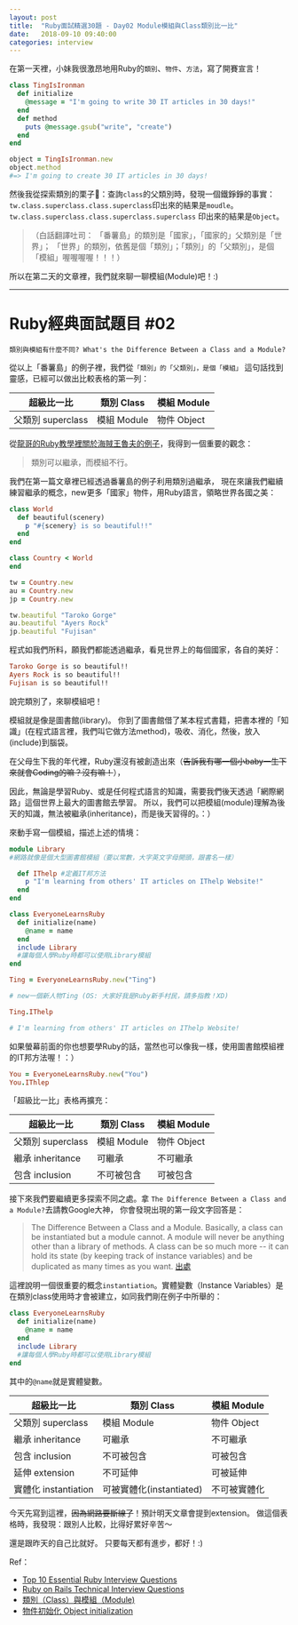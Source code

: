 ```yaml
---
layout: post
title:  "Ruby面試精選30題 - Day02 Module模組與Class類別比一比"
date:   2018-09-10 09:40:00
categories: interview
---
```


在第一天裡，小妹我很激昂地用Ruby的`類別`、`物件`、`方法`，寫了開賽宣言！

<!-- more -->

```ruby
class TingIsIronman
  def initialize
    @message = "I'm going to write 30 IT articles in 30 days!"
  end
  def method
    puts @message.gsub("write", "create")
  end
end

object = TingIsIronman.new
object.method
#=> I'm going to create 30 IT articles in 30 days!
```

然後我從探索類別的栗子🌰：查詢`class`的父類別時，發現一個鐵錚錚的事實：`tw.class.superclass.class.superclass`印出來的結果是`moudle`。`tw.class.superclass.class.superclass.superclass` 印出來的結果是`Object`。

>（白話翻譯吐司：
>「番薯島」的類別是「國家」，「國家的」父類別是「世界」；
>「世界」的類別，依舊是個「類別」；「類別」的「父類別」，是個「模組」喔喔喔喔！！！）

所以在第二天的文章裡，我們就來聊一聊模組(Module)吧！:)

---

# Ruby經典面試題目 #02

`類別與模組有什麼不同? What's the Difference Between a Class and a Module?`

從以上「番薯島」的例子裡，我們從`「類別」的「父類別」，是個「模組」` 這句話找到靈感，已經可以做出比較表格的第一列：

超級比一比 | 類別 Class | 模組 Module
------------- | ------------- | -------------
父類別 superclass  | 模組 Module  | 物件 Object

從[龍哥的Ruby教學裡關於海賊王魯夫的例子](https://railsbook.tw/chapters/08-ruby-basic-4.html)，我得到一個重要的觀念：

> 類別可以繼承，而模組不行。

我們在第一篇文章裡已經透過番薯島的例子利用類別過繼承，
現在來讓我們繼續練習繼承的概念，new更多「國家」物件，用Ruby語言，領略世界各國之美：

```ruby
class World
  def beautiful(scenery)
    p "#{scenery} is so beautiful!!"
  end
end

class Country < World
end

tw = Country.new
au = Country.new
jp = Country.new

tw.beautiful "Taroko Gorge"
au.beautiful "Ayers Rock"
jp.beautiful "Fujisan"

```

程式如我們所料，願我們都能透過繼承，看見世界上的每個國家，各自的美好：

```ruby
Taroko Gorge is so beautiful!!
Ayers Rock is so beautiful!!
Fujisan is so beautiful!!
```

說完類別了，來聊模組吧！

模組就是像是圖書館(library)。
你到了圖書館借了某本程式書籍，把書本裡的「知識」(在程式語言裡，我們叫它做方法method)，吸收、消化，然後，放入(include)到腦袋。

在父母生下我的年代裡，Ruby還沒有被創造出來（~~告訴我有哪一個小baby一生下來就會Coding的嘛？沒有嘛！~~），

因此，無論是學習Ruby、或是任何程式語言的知識，需要我們後天透過「網際網路」這個世界上最大的圖書館去學習。
所以，我們可以把模組(module)理解為後天的知識，無法被繼承(inheritance)，而是後天習得的。：）

來動手寫一個模組，描述上述的情境：

```ruby
module Library
#網路就像是個大型圖書館模組（要以常數，大字英文字母開頭，跟書名一樣）

  def IThelp #定義IT邦方法
    p "I'm learning from others' IT articles on IThelp Website!"
  end
end

class EveryoneLearnsRuby
  def initialize(name)
    @name = name
  end
  include Library
  #讓每個人學Ruby時都可以使用Library模組
end

Ting = EveryoneLearnsRuby.new("Ting")

# new一個新人物Ting (OS: 大家好我是Ruby新手村民，請多指教！XD)

Ting.IThelp

# I'm learning from others' IT articles on IThelp Website!

```

如果螢幕前面的你也想要學Ruby的話，當然也可以像我一樣，使用圖書館模組裡的IT邦方法喔！：）

```ruby
You = EveryoneLearnsRuby.new("You")
You.IThlep
```

「超級比一比」表格再擴充：

超級比一比 | 類別 Class | 模組 Module
------------- | ------------- | -------------
父類別 superclass  | 模組 Module  | 物件 Object
繼承 inheritance  | 可繼承  | 不可繼承
包含 inclusion  | 不可被包含  | 可被包含

接下來我們要繼續更多探索不同之處。拿 `The Difference Between a Class and a Module?`去請教Google大神，
你會發現出現的第一段文字回答是：

> The Difference Between a Class and a Module. Basically, a class can be instantiated but a module cannot. A module will never be anything other than a library of methods. A class can be so much more -- it can hold its state (by keeping track of instance variables) and be duplicated as many times as you want. [出處](https://www.vikingcodeschool.com/professional-development-with-ruby/classes-vs-modules)

這裡說明一個很重要的概念`instantiation`。實體變數（Instance Variables）是在類別class使用時才會被建立，如同我們剛在例子中所舉的：

```ruby
class EveryoneLearnsRuby
  def initialize(name)
    @name = name
  end
  include Library
  #讓每個人學Ruby時都可以使用Library模組
end
```

其中的`@name`就是實體變數。

超級比一比 | 類別 Class | 模組 Module
------------- | ------------- | -------------
父類別 superclass  | 模組 Module  | 物件 Object
繼承 inheritance  | 可繼承  | 不可繼承
包含 inclusion  | 不可被包含  | 可被包含
延伸 extension  | 不可延伸  | 可被延伸
實體化 instantiation  | 可被實體化(instantiated)  | 不可被實體化

今天先寫到這裡，~~因為網路要斷線了~~！預計明天文章會提到extension。
做這個表格時，我發現：跟別人比較，比得好累好辛苦～

還是跟昨天的自己比就好。
只要每天都有進步，都好！:)

Ref：

* [Top 10 Essential Ruby Interview Questions](https://blog.bater.gq/ruby/2018/02/02/top-10-essential-ruby-interview-questions.html)
* [Ruby on Rails Technical Interview Questions](https://github.com/timurcatakli/ruby-on-rails-interview-questions-answers)
* [類別（Class）與模組（Module)](https://railsbook.tw/chapters/08-ruby-basic-4.html)
* [物件初始化 Object initialization](https://guides.ruby.tw/ruby/objinitialization.html)
